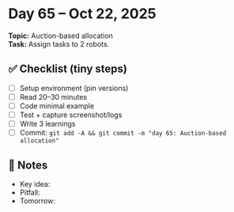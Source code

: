# Day 65 – Oct 22, 2025
**Topic:** Auction-based allocation  
**Task:** Assign tasks to 2 robots.

## ✅ Checklist (tiny steps)
- [ ] Setup environment (pin versions)
- [ ] Read 20–30 minutes
- [ ] Code minimal example
- [ ] Test + capture screenshot/logs
- [ ] Write 3 learnings
- [ ] Commit: `git add -A && git commit -m "day 65: Auction-based allocation"`

## 📓 Notes
- Key idea:
- Pitfall:
- Tomorrow:
